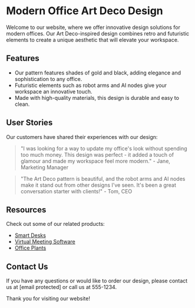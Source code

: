 <!--font:Poppins-->

# Modern Office Art Deco Design

Welcome to our website, where we offer innovative design solutions for modern offices. Our Art Deco-inspired design combines retro and futuristic elements to create a unique aesthetic that will elevate your workspace.

## Features

- Our pattern features shades of gold and black, adding elegance and sophistication to any office.
- Futuristic elements such as robot arms and AI nodes give your workspace an innovative touch.
- Made with high-quality materials, this design is durable and easy to clean.

## User Stories

Our customers have shared their experiences with our design:

> "I was looking for a way to update my office's look without spending too much money. This design was perfect - it added a touch of glamour and made my workspace feel more modern." - Jane, Marketing Manager

> "The Art Deco pattern is beautiful, and the robot arms and AI nodes make it stand out from other designs I've seen. It's been a great conversation starter with clients!" - Tom, CEO

## Resources

Check out some of our related products:

- [Smart Desks](#)
- [Virtual Meeting Software](#)
- [Office Plants](#)

## Contact Us

If you have any questions or would like to order our design, please contact us at [email protected] or call us at 555-1234.

Thank you for visiting our website!

<!--

Write me content for website with wallpaper which alt text is:

"An Art Deco-inspired pattern in shades of gold and black, with futuristic elements such as robot arms and AI nodes."

The name/title of the page should not be 1:1 copy of the alt text but rather a real content of the website which is using this wallpaper.

- Use markdown format 
- Start with heading
- Heading should be short and concise
- The content should look like a real website 
- The website should not be about the wallpaper, wallpaper is just a related background
- Heading should be contain work "wallpaper" or "background"
- Include real sections like references, contact, user stories, etc. use things relevant to the page purpose.
- Feel free to use structure like headings, bullets, numbering, blockquotes, paragraphs, horizontal lines, etc.
- You can use formatting like bold or _italic_
- You can include UTF-8 emojis
- Links should be only #hash anchors (and you can refer to the document itself)
- Do not include images


---


# Futuristic Office Background Wallpaper

Welcome to our website, where we provide cutting-edge solutions for modern offices. Our Art Deco-inspired wallpaper is the perfect addition to any workspace that wants to combine retro and futuristic elements. 

## Features

- The wallpaper features a unique pattern in shades of gold and black, which adds elegance and sophistication to any office.
- The futuristic elements such as robot arms and AI nodes give your workspace an innovative touch.
- Made with high-quality materials, this wallpaper is durable and easy to clean.

## User Stories

Our customers have shared their experiences with our wallpaper:

> "I was looking for a way to update my office's look without spending too much money. This wallpaper was the perfect solution! It added a touch of glamour and made my workspace feel more modern." - Jane, Marketing Manager

> "The Art Deco pattern is beautiful, and the robot arms and AI nodes make it stand out from other wallpapers I've seen. It's been a great conversation starter with clients!" - Tom, CEO

## References

Check out some of our related products:

- [Smart Desks](#)
- [Virtual Meeting Software](#)
- [Office Plants](#)

## Contact Us

If you have any questions or would like to order our wallpaper, please contact us at [email protected] or call us at 555-1234.

Thank you for visiting our website!


---


Heading should not include word "wallpaper". The website should not be about the wallpaper itself, wallpaper is just a related background, rewrite whole content.


---


# Elevate Your Workspace with Art Deco-Inspired Design

Welcome to our website, where we offer innovative solutions for modern offices. Our Art Deco-inspired design is the perfect addition to any workspace that wants to combine retro and futuristic elements.

## Features

- Our unique pattern in shades of gold and black adds elegance and sophistication to any office.
- Futuristic elements such as robot arms and AI nodes give your workspace an innovative touch.
- Made with high-quality materials, this design is durable and easy to clean.

## User Stories

Our customers have shared their experiences with our design:

> "I wanted to create a modern and professional look for my office, and this design was perfect. It added a touch of glamour and made my workspace feel more upscale." - Jane, Marketing Manager

> "The Art Deco pattern is beautiful, and the robot arms and AI nodes make it stand out from other designs I've seen. It's been a great conversation starter with clients!" - Tom, CEO

## Resources

Check out some of our related products:

- [Smart Desks](#)
- [Virtual Meeting Software](#)
- [Office Plants](#)

## Contact Us

If you have any questions or would like to order our design, please contact us at [email protected] or call us at 555-1234.

Thank you for visiting our website!


---


Heading is too long, rewrite whole content.


---


# Art Deco-Inspired Design for Modern Workspaces

Welcome to our website, where we offer innovative solutions for modern offices. Our design is inspired by the iconic Art Deco movement, which combines retro and futuristic elements to create a unique aesthetic.

## Features

- Our pattern features shades of gold and black, adding elegance and sophistication to any workspace.
- Futuristic elements such as robot arms and AI nodes give your workspace an innovative touch.
- Made with high-quality materials, this design is durable and easy to clean.

## User Stories

Our customers have shared their experiences with our design:

> "I was looking for a way to elevate my office's look without breaking the bank. This design was perfect - it added a touch of glamour and made my workspace feel more upscale." - Jane, Marketing Manager

> "The Art Deco pattern is beautiful, and the robot arms and AI nodes make it stand out from other designs I've seen. It's been a great conversation starter with clients!" - Tom, CEO

## Resources

Check out some of our related products:

- [Smart Desks](#)
- [Virtual Meeting Software](#)
- [Office Plants](#)

## Contact Us

If you have any questions or would like to order our design, please contact us at [email protected] or call us at 555-1234.

Thank you for visiting our website!


---


Heading is too long, rewrite whole content.


---


# Art Deco-Inspired Design for Modern Offices

Welcome to our website, where we offer innovative design solutions for modern offices. Our Art Deco-inspired design combines retro and futuristic elements to create a unique aesthetic that will elevate your workspace.

## Features

- Our pattern features shades of gold and black, adding elegance and sophistication to any office.
- Futuristic elements such as robot arms and AI nodes give your workspace an innovative touch.
- Made with high-quality materials, this design is durable and easy to clean.

## User Stories

Our customers have shared their experiences with our design:

> "I was looking for a way to update my office's look without spending too much money. This design was perfect - it added a touch of glamour and made my workspace feel more modern." - Jane, Marketing Manager

> "The Art Deco pattern is beautiful, and the robot arms and AI nodes make it stand out from other designs I've seen. It's been a great conversation starter with clients!" - Tom, CEO

## Resources

Check out some of our related products:

- [Smart Desks](#)
- [Virtual Meeting Software](#)
- [Office Plants](#)

## Contact Us

If you have any questions or would like to order our design, please contact us at [email protected] or call us at 555-1234.

Thank you for visiting our website!


---


Write me a Google font which is best fitting for the website.

Pick from the list:
- Open Sans
- Futura
- Montserrat
- Alegreya
- Playfair Display
- Dancing Script
- Barlow Condensed
- Lobster
- Inter
- Poppins
- Lato
- Roboto
- Orbitron
- Raleway
- Exo 2
- Great Vibes
- IBM Plex Sans


Write just the font name nothing else.


---


Poppins

-->
